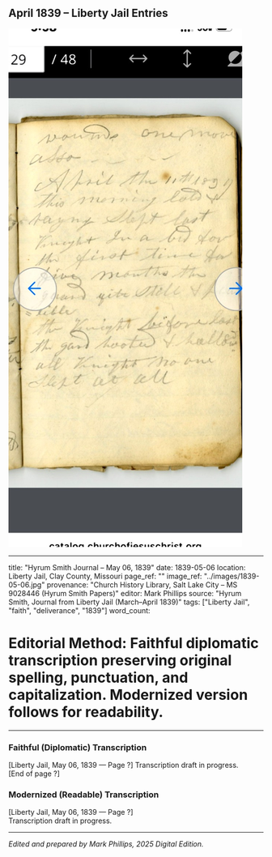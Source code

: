 ## April 1839 – Liberty Jail Entries

![Manuscript page thumbnail](../images/1839-05-06.jpg)

---
title: "Hyrum Smith Journal – May 06, 1839"
date: 1839-05-06
location: Liberty Jail, Clay County, Missouri
page_ref: ""
image_ref: "../images/1839-05-06.jpg"
provenance: "Church History Library, Salt Lake City – MS 9028446 (Hyrum Smith Papers)"
editor: Mark Phillips
source: "Hyrum Smith, Journal from Liberty Jail (March–April 1839)"
tags: ["Liberty Jail", "faith", "deliverance", "1839"]
word_count:
# Editorial Method: Faithful diplomatic transcription preserving original spelling, punctuation, and capitalization. Modernized version follows for readability.
---

### Faithful (Diplomatic) Transcription
[Liberty Jail, May 06, 1839 — Page ?]
Transcription draft in progress.  
[End of page ?]

### Modernized (Readable) Transcription
[Liberty Jail, May 06, 1839 — Page ?]  
Transcription draft in progress.

---
*Edited and prepared by Mark Phillips, 2025 Digital Edition.*
